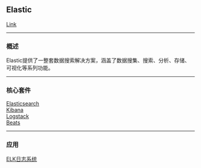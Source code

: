 ## Elastic
[Link](https://www.elastic.co/)  

---
### 概述
Elastic提供了一整套数据搜索解决方案，涵盖了数据搜集、搜索、分析、存储、可视化等系列功能。

---
### 核心套件
[Elasticsearch](Elasticsearch/README.md)  
[Kibana](Kibana/README.md)  
[Logstack](Logstash/README.md)  
[Beats](Beats/README.md)  

---
### 应用
[ELK日志系统]()